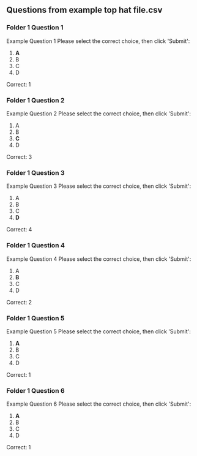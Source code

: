 ## Questions from example top hat file.csv
### Folder 1 Question 1
 Example Question 1
Please select the correct choice, then click 'Submit':
1. **A**
2.   B  
3.   C  
4.   D  

Correct: 1

### Folder 1 Question 2
 Example Question 2
Please select the correct choice, then click 'Submit':
1.   A  
2.   B  
3. **C**
4.   D  

Correct: 3

### Folder 1 Question 3
 Example Question 3
Please select the correct choice, then click 'Submit':
1.   A  
2.   B  
3.   C  
4. **D**

Correct: 4

### Folder 1 Question 4
 Example Question 4
Please select the correct choice, then click 'Submit':
1.   A  
2. **B**
3.   C  
4.   D  

Correct: 2

### Folder 1 Question 5
 Example Question 5
Please select the correct choice, then click 'Submit':
1. **A**
2.   B  
3.   C  
4.   D  

Correct: 1

### Folder 1 Question 6
 Example Question 6
Please select the correct choice, then click 'Submit':
1. **A**
2.   B  
3.   C  
4.   D  

Correct: 1
